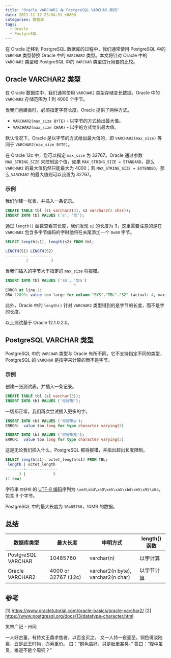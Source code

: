 ```yaml
---
title: "Oracle VARCHAR2 与 PostgreSQL VARCHAR 异同"
date: 2021-11-12 23:54:51 +0800
categories: 数据库
tags:
  - Oracle
  - PostgreSQL
---
```


在 Oracle 迁移到 PostgreSQL 数据库的过程中，我们通常使用 PostgreSQL 中的 `VARCHAR` 类型替换 Oracle 中的 `VARCHAR2` 类型。本文将针对 Oracle 中的 `VARCHAR2` 类型和 PostgreSQL 中的 `VARCHAR` 类型进行简要的比较。

<!--more-->

## Oracle VARCHAR2 类型

在 Oracle 数据库中，我们通常使用 `VARCHAR2` 类型存储变长数据。Oracle 中的 `VARCHAR2` 存储范围为 1 到 4000 个字节。

当我们创建表时，必须指定字符长度。Oracle 提供了两种方式。

* `VARCHAR2(max_size BYTE)` - 以字节的方式给出最大值。
* `VARCHAR2(max_size CHAR)` - 以字的方式给出最大值。

默认情况下，Oracle 是以字节的方式给出最大值的，即 `VARCHAR2(max_size)` 等同于 `VARCHAR2(max_size BYTE)`。

在 Oracle 12c 中，您可以指定 `max_size` 为 32767。Oracle 通过参数 `MAX_STRING_SIZE` 来控制这个值，如果 `MAX_STRING_SIZE = STANDARD`，那么 `VARCHAR2` 的最大值仍然只能最大为 4000；若 `MAX_STRING_SIZE = EXTENDED`，那么 `VARCHAR2` 的最大值则可以设置为 32767。

### 示例

我们创建一张表，并插入一条记录。

```sql
CREATE TABLE tbl (s1 varchar2(3), s2 varchar2(3 char));
INSERT INTO tbl VALUES ('a', '您');
```

通过 `length()` 函数查看其长度，我们发现 `s2` 的长度为 3，这里需要注意的是在 `VARCHAR2` 包含多字节编码的字时他将在末尾添加一个 `0x00` 字节。

```sql
SELECT length(s1), length(s2) FROM tbl;

LENGTH(S1) LENGTH(S2)
---------- ----------
         1          3
```

当我们插入的字节大于指定的 `max_size` 将报错。
```sql
INSERT INTO tbl VALUES ('ab', '您a')
                              *
ERROR at line 1:
ORA-12899: value too large for column "SYS"."TBL"."S2" (actual: 4, maximum: 3)
```

此外，Oracle 中的 `length()` 针对 `VARCHAR2` 类型得到的是字节的长度，而不是字的长度。

以上测试基于 Oracle 12.1.0.2.0。

## PostgreSQL VARCHAR 类型

PostgreSQL 中的 `VARCHAR` 类型与 Oracle 有所不同，它不支持指定不同的类型，PostgreSQL 的 `VARCHAR` 是按字来计算的而不是字节。

### 示例

创建一张测试表，并插入一条记录。

```sql
CREATE TABLE tbl (s1 varchar(3));
INSERT INTO tbl VALUES ('你好啊');
```

一切都正常。我们再次尝试插入更多的字。

```sql
INSERT INTO tbl VALUES ('你好啊a');
ERROR:  value too long for type character varying(3)

INSERT INTO tbl VALUES ('你好啊啊');
ERROR:  value too long for type character varying(3)
```

这是无论我们插入什么，PostgreSQL 都将报错，并指出超出长度限制。

```sql
SELECT length(s1), octet_length(s1) FROM TBL;
 length | octet_length
--------+--------------
      3 |            9
(1 row)
```

字符串 `你好啊` 的 [UTF-8 编码](https://www.browserling.com/tools/utf8-encode)序列为 `\xe4\xbd\xa0\xe5\xa5\xbd\xe5\x95\x8a`，包含 9 个字节。

PostgreSQL 中的最大长度为 `10485760`，10MB 的数据。

## 总结

| 数据库类型         | 最大长度            | 申明方式                           | length() 函数 |
|--------------------|---------------------|------------------------------------|---------------|
| PostgreSQL VARCHAR | 10485760            | varchar(n)                         | 以字计算      |
| Oracle VARCHAR2    | 4000 or 32767 (12c) | varchar2(n byte), varchar2(n char) | 以字节计算    |


## 参考

[1] https://www.oracletutorial.com/oracle-basics/oracle-varchar2/
[2] https://www.postgresql.org/docs/13/datatype-character.html

<div class="just-for-fun">
笑林广记 - 州同

一人好古董，有持文王鼎求售者，以百金买之。
又一人持一夜壶至，铜色斑驳陆离，云是武王时物，亦索重价。
曰：“铜色虽好，只是肚里甚臭。”
答曰：“腹中虽臭，难道不是个周铜？”
</div>
